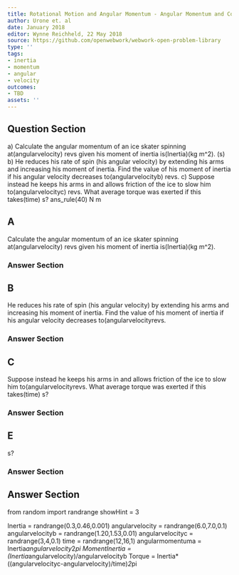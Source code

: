```yaml
---
title: Rotational Motion and Angular Momentum - Angular Momentum and Conservation
author: Urone et. al
date: January 2018
editor: Wynne Reichheld, 22 May 2018
source: https://github.com/openwebwork/webwork-open-problem-library
type: ''
tags:
- inertia
- momentum
- angular
- velocity
outcomes:
- TBD
assets: ''
---
```


## Question Section 

a) Calculate the angular momentum of an ice skater spinning at(angularvelocity) revs given his moment of inertia is(Inertia)(kg m^2). 
(s)
b) He reduces his rate of spin (his angular velocity) by extending his arms and increasing his moment of inertia. Find the value of his moment of inertia if his angular velocity decreases to(angularvelocityb) revs. 
c) Suppose instead he keeps his arms in and allows friction of the ice to slow him to(angularvelocityc) revs. What average torque was exerted if this takes(time) s?
ans_rule(40) N m
## A
Calculate the angular momentum of an ice skater spinning at(angularvelocity) revs given his moment of inertia is(Inertia)(kg m^2). 
### Answer Section
## B
He reduces his rate of spin (his angular velocity) by extending his arms and increasing his moment of inertia. Find the value of his moment of inertia if his angular velocity decreases to(angularvelocityrevs. 
### Answer Section
## C
Suppose instead he keeps his arms in and allows friction of the ice to slow him to(angularvelocityrevs. What average torque was exerted if this takes(time) s?
### Answer Section
## E
s?
### Answer Section


## Answer Section

from random import randrange
showHint = 3

Inertia = randrange(0.3,0.46,0.001)
angularvelocity = randrange(6.0,7.0,0.1)
angularvelocityb = randrange(1.20,1.53,0.01)
angularvelocityc = randrange(3,4,0.1)
time = randrange(12,16,1)
angularmomentuma = Inertia*angularvelocity*2*pi
MomentInertia = (Inertia*angularvelocity)/angularvelocityb
Torque = Inertia*((angularvelocityc-angularvelocity)/time)*2*pi